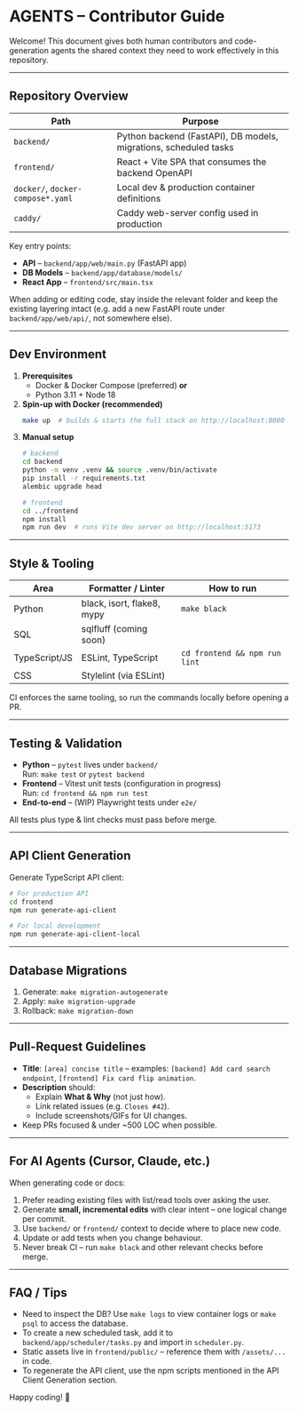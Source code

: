 # AGENTS – Contributor Guide

Welcome!  This document gives both human contributors and code-generation agents the shared context they need to work effectively in this repository.

---

## Repository Overview

| Path | Purpose |
|------|---------|
| `backend/` | Python backend (FastAPI), DB models, migrations, scheduled tasks |
| `frontend/` | React + Vite SPA that consumes the backend OpenAPI |
| `docker/`, `docker-compose*.yaml` | Local dev & production container definitions |
| `caddy/` | Caddy web-server config used in production |

Key entry points:
* **API** – `backend/app/web/main.py` (FastAPI app)
* **DB Models** – `backend/app/database/models/`
* **React App** – `frontend/src/main.tsx`

When adding or editing code, stay inside the relevant folder and keep the existing layering intact (e.g. add a new FastAPI route under `backend/app/web/api/`, not somewhere else).

---

## Dev Environment

1. **Prerequisites**  
   * Docker & Docker Compose (preferred) **or**  
   * Python 3.11 + Node 18
2. **Spin-up with Docker (recommended)**
   ```bash
   make up  # builds & starts the full stack on http://localhost:8000
   ```
3. **Manual setup**
   ```bash
   # backend
   cd backend
   python -m venv .venv && source .venv/bin/activate
   pip install -r requirements.txt
   alembic upgrade head

   # frontend
   cd ../frontend
   npm install
   npm run dev  # runs Vite dev server on http://localhost:5173
   ```

---

## Style & Tooling

| Area | Formatter / Linter | How to run |
|------|--------------------|-----------|
| Python | black, isort, flake8, mypy | `make black` |
| SQL   | sqlfluff (coming soon) |  |
| TypeScript/JS | ESLint, TypeScript | `cd frontend && npm run lint` |
| CSS | Stylelint (via ESLint) | |

CI enforces the same tooling, so run the commands locally before opening a PR.

---

## Testing & Validation

* **Python** – `pytest` lives under `backend/`  
  Run: `make test` or `pytest backend`
* **Frontend** – Vitest unit tests (configuration in progress)  
  Run: `cd frontend && npm run test`
* **End-to-end** – (WIP) Playwright tests under `e2e/`

All tests plus type & lint checks must pass before merge.

---

## API Client Generation

Generate TypeScript API client:
```bash
# For production API
cd frontend
npm run generate-api-client

# For local development
npm run generate-api-client-local
```

---

## Database Migrations

1. Generate: `make migration-autogenerate`
2. Apply: `make migration-upgrade`
3. Rollback: `make migration-down`

---

## Pull-Request Guidelines

* **Title**: `[area] concise title` – examples: `[backend] Add card search endpoint`, `[frontend] Fix card flip animation`.
* **Description** should:
  * Explain **What & Why** (not just how).
  * Link related issues (e.g. `Closes #42`).
  * Include screenshots/GIFs for UI changes.
* Keep PRs focused & under ~500 LOC when possible.

---

## For AI Agents (Cursor, Claude, etc.)

When generating code or docs:
1. Prefer reading existing files with list/read tools over asking the user.
2. Generate **small, incremental edits** with clear intent – one logical change per commit.
3. Use `backend/` or `frontend/` context to decide where to place new code.
4. Update or add tests when you change behaviour.
5. Never break CI – run `make black` and other relevant checks before merge.

---

## FAQ / Tips

* Need to inspect the DB?  Use `make logs` to view container logs or `make psql` to access the database.
* To create a new scheduled task, add it to `backend/app/scheduler/tasks.py` and import in `scheduler.py`.
* Static assets live in `frontend/public/` – reference them with `/assets/...` in code.
* To regenerate the API client, use the npm scripts mentioned in the API Client Generation section.

Happy coding! :tada: 